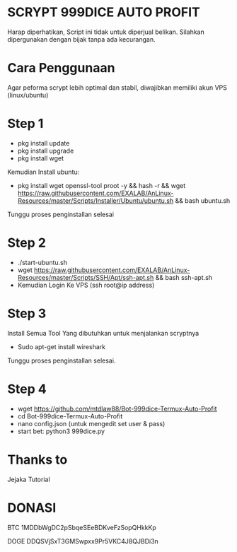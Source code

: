 # SCRYPT 999DICE AUTO PROFIT

Harap diperhatikan, Script ini tidak untuk diperjual belikan.
Silahkan dipergunakan dengan bijak tanpa ada kecurangan.

# Cara Penggunaan
Agar peforma scrypt lebih optimal dan stabil, diwajibkan memiliki akun VPS (linux/ubuntu)

# Step 1
* pkg install update
* pkg install upgrade
* pkg install wget

Kemudian Install ubuntu:
* pkg install wget openssl-tool proot -y && hash -r && wget https://raw.githubusercontent.com/EXALAB/AnLinux-Resources/master/Scripts/Installer/Ubuntu/ubuntu.sh && bash ubuntu.sh

Tunggu proses penginstallan selesai

# Step 2
* ./start-ubuntu.sh
* wget https://raw.githubusercontent.com/EXALAB/AnLinux-Resources/master/Scripts/SSH/Apt/ssh-apt.sh && bash ssh-apt.sh
* Kemudian Login Ke VPS (ssh root@ip address)

# Step 3
Install Semua Tool Yang dibutuhkan untuk menjalankan scryptnya

* Sudo apt-get install wireshark

Tunggu proses penginstallan selesai.

# Step 4
* wget https://github.com/mtdlaw88/Bot-999dice-Termux-Auto-Profit
* cd Bot-999dice-Termux-Auto-Profit
* nano config.json (untuk mengedit set user & pass)
* start bet: python3 999dice.py


# Thanks to 
Jejaka Tutorial


# DONASI 

BTC 
1MDDbWgDC2pSbqeSEeBDKveFzSopQHkkKp

DOGE 
DDQSVjSxT3GMSwpxx9Pr5VKC4J8QJBDi3n

